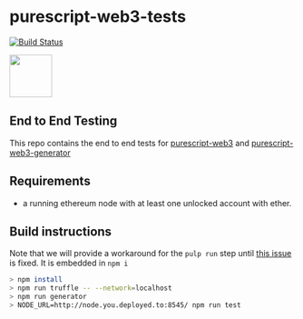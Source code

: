 # purescript-web3-tests

[![Build Status](https://travis-ci.org/f-o-a-m/purescript-web3-tests.svg?branch=master)](https://travis-ci.org/f-o-a-m/purescript-web3-tests)

<img src=https://github.com/f-o-a-m/purescript-web3/blob/master/purescript-web3-logo.png width="75">

## End to End Testing
This repo contains the end to end tests for [purescript-web3](https://github.com/f-o-a-m/purescript-web3) and [purescript-web3-generator](https://github.com/f-o-a-m/purescript-web3)

## Requirements
- a running ethereum node with at least one unlocked account with ether. 

## Build instructions

Note that we will provide a workaround for the `pulp run` step until [this issue](https://github.com/purescript-contrib/pulp/issues/309) is fixed. It is embedded in `npm i`

```bash
> npm install
> npm run truffle -- --network=localhost
> npm run generator
> NODE_URL=http://node.you.deployed.to:8545/ npm run test
```


